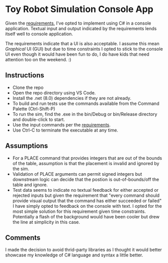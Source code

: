 # Toy Robot Simulation Console App

Given the [requirements](./requirements.md), I've opted to implement using C# in a console application. Textual input and output indicated by the requirements lends itself well to console application.

The requirements indicate that a UI is also acceptable. I assume this mean *Graphical* UI (GUI) but due to time constraints I opted to stick to the console UI even though it would have been fun to do, I do have kids that need attention too on the weekend. :)

## Instructions

- Clone the repo
- Open the repo directory using VS Code.
- Install the .net (8.0) dependencies if they are not already.
- To build and run tests use the commands available from the Command Palette (Ctrl-Shift-P)
- To run the sim, find the .exe in the bin/Debug or bin/Release directory and double-click to start.
- Use the input commands per the [requirements](./requirements.md).
- Use Ctrl-C to terminate the executable at any time.

## Assumptions

- For a PLACE command that provides integers that are out of the bounds of the table, assumption is that the placement is invalid and ignored by the sim.
- Validation of PLACE arguments can permit signed integers but downstream logic can decide that the postion is out-of-bounds/off the table and ignore.
- Test data seems to indicate no textual feedback for either accepted or rejected inputs but given the requirement that "every command should provide visual output that the command has either succeeded or failed" I have simply opted to feedback on the console with text. I opted for the most simple solution for this requirement given time constraints. Potentially a flash of the background would have been cooler but drew the line at simplicity in this case.

## Comments

I made the decision to avoid thrid-party libraries as I thought it would better showcase my knowledge of C# language and syntax a little better.
